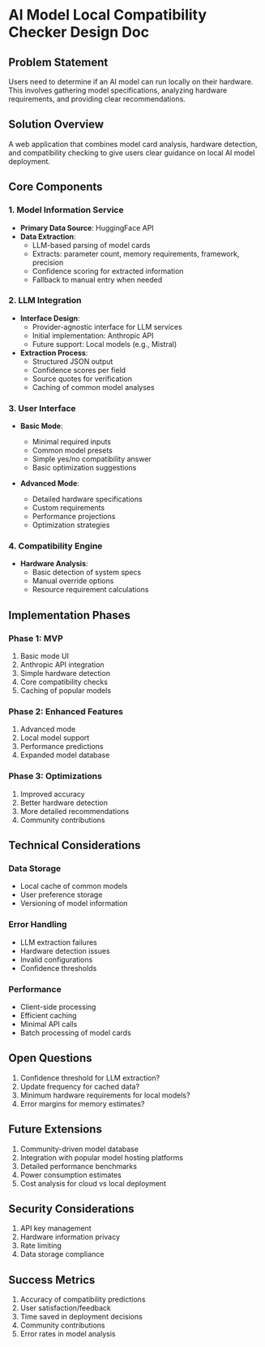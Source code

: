 # AI Model Local Compatibility Checker Design Doc

## Problem Statement
Users need to determine if an AI model can run locally on their hardware. This involves gathering model specifications, analyzing hardware requirements, and providing clear recommendations.

## Solution Overview
A web application that combines model card analysis, hardware detection, and compatibility checking to give users clear guidance on local AI model deployment.

## Core Components

### 1. Model Information Service
- **Primary Data Source**: HuggingFace API
- **Data Extraction**: 
  - LLM-based parsing of model cards
  - Extracts: parameter count, memory requirements, framework, precision
  - Confidence scoring for extracted information
  - Fallback to manual entry when needed

### 2. LLM Integration
- **Interface Design**:
  - Provider-agnostic interface for LLM services
  - Initial implementation: Anthropic API
  - Future support: Local models (e.g., Mistral)
- **Extraction Process**:
  - Structured JSON output
  - Confidence scores per field
  - Source quotes for verification
  - Caching of common model analyses

### 3. User Interface
- **Basic Mode**:
  - Minimal required inputs
  - Common model presets
  - Simple yes/no compatibility answer
  - Basic optimization suggestions

- **Advanced Mode**:
  - Detailed hardware specifications
  - Custom requirements
  - Performance projections
  - Optimization strategies

### 4. Compatibility Engine
- **Hardware Analysis**:
  - Basic detection of system specs
  - Manual override options
  - Resource requirement calculations

## Implementation Phases

### Phase 1: MVP
1. Basic mode UI
2. Anthropic API integration
3. Simple hardware detection
4. Core compatibility checks
5. Caching of popular models

### Phase 2: Enhanced Features
1. Advanced mode
2. Local model support
3. Performance predictions
4. Expanded model database

### Phase 3: Optimizations
1. Improved accuracy
2. Better hardware detection
3. More detailed recommendations
4. Community contributions

## Technical Considerations

### Data Storage
- Local cache of common models
- User preference storage
- Versioning of model information

### Error Handling
- LLM extraction failures
- Hardware detection issues
- Invalid configurations
- Confidence thresholds

### Performance
- Client-side processing
- Efficient caching
- Minimal API calls
- Batch processing of model cards

## Open Questions
1. Confidence threshold for LLM extraction?
2. Update frequency for cached data?
3. Minimum hardware requirements for local models?
4. Error margins for memory estimates?

## Future Extensions
1. Community-driven model database
2. Integration with popular model hosting platforms
3. Detailed performance benchmarks
4. Power consumption estimates
5. Cost analysis for cloud vs local deployment

## Security Considerations
1. API key management
2. Hardware information privacy
3. Rate limiting
4. Data storage compliance

## Success Metrics
1. Accuracy of compatibility predictions
2. User satisfaction/feedback
3. Time saved in deployment decisions
4. Community contributions
5. Error rates in model analysis